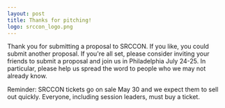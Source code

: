 ```yaml
---
layout: post
title: Thanks for pitching!
logo: srccon_logo.png
---
```


Thank you for submitting a proposal to SRCCON. If you like, you could submit another proposal. If you're all set, please consider inviting your friends to submit a proposal and join us in Philadelphia July 24-25. In particular, please help us spread the word to people who we may not already know.

Reminder: SRCCON tickets go on sale May 30 and we expect them to sell out quickly. Everyone, including session leaders, must buy a ticket.
